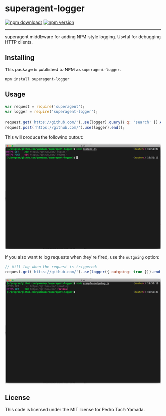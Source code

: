 superagent-logger
=================
[![npm downloads](http://img.shields.io/npm/dm/superagent-logger.svg)](https://www.npmjs.org/package/superagent-logger)
[![npm version](http://img.shields.io/npm/v/superagent-logger.svg)](https://www.npmjs.org/package/superagent-logger)
- - -
superagent middleware for adding NPM-style logging. Useful for debugging
HTTP clients.

## Installing
This package is published to NPM as `superagent-logger`.
```
npm install superagent-logger
```

## Usage
```javascript
var request = require('superagent');
var logger = require('superagent-logger');

request.get('https://github.com/').use(logger).query({ q: 'search' }).end();
request.post('https://github.com/').use(logger).end();
```
This will produce the following output:

![screeshot1](/screenshot1.png)

If you also want to log requests when they're fired, use the `outgoing` option:
```javascript
// Will log when the request is triggered:
request.get('https://github.com/').use(logger({ outgoing: true })).end();
```

![screeshot2](/screenshot2.png)

## License
This code is licensed under the MIT license for Pedro Tacla Yamada.
